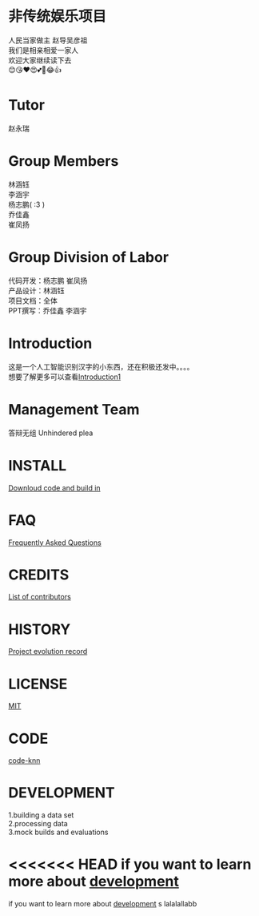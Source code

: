 # 非传统娱乐项目 
 人民当家做主 赵导吴彦祖  
 我们是相亲相爱一家人   
 欢迎大家继续读下去      
 😊😘❤️😍💕🤣😂👍

# Tutor
赵永瑞

# Group Members
林涵钰  
李涵宇  
杨志鹏( :3 )  
乔佳鑫  
崔凤扬

# Group Division of Labor
代码开发：杨志鹏 崔凤扬  
产品设计：林涵钰  
项目文档：全体  
PPT撰写：乔佳鑫 李涵宇

# Introduction
这是一个人工智能识别汉字的小东西，还在积极还发中。。。。  
想要了解更多可以查看[Introduction1](https://github.com/Bistu-OSSDT-2022/6-zhaoyr-linhy/blob/program/Introduction1)

# Management Team
答辩无组 Unhindered plea

# INSTALL
[Downloud code and build in](https://github.com/Bistu-OSSDT-2022/6-zhaoyr-linhy)

# FAQ
[Frequently Asked Questions](https://github.com/Bistu-OSSDT-2022/6-zhaoyr-linhy/issues)

# CREDITS
[List of contributors](https://github.com/Bistu-OSSDT-2022/6-zhaoyr-linhy/blob/program/CREDITS.md)

# HISTORY
[Project evolution record](https://github.com/Bistu-OSSDT-2022/6-zhaoyr-linhy/commits/program)

# LICENSE
[MIT](https://github.com/Bistu-OSSDT-2022/6-zhaoyr-linhy/blob/program/license)

# CODE
[code-knn](https://github.com/Bistu-OSSDT-2022/6-zhaoyr-linhy/blob/program/code/%E6%88%90%E5%93%81%E4%BB%A3%E7%A0%81(knn))
# DEVELOPMENT
1.building a data set      
2.processing data     
3.mock builds and evaluations       
  
      
<<<<<<< HEAD
if you want to learn more about [development](https://github.com/Bistu-OSSDT-2022/6-zhaoyr-linhy/blob/program/development)
=======
if you want to learn more about [development](https://github.com/Bistu-OSSDT-2022/6-zhaoyr-linhy/blob/program/development)
s
lalalallabb
